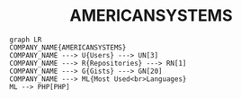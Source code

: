 <h1 align="center">AMERICANSYSTEMS</h1>

```mermaid
graph LR
COMPANY_NAME{AMERICANSYSTEMS}
COMPANY_NAME ---> U{Users} ---> UN[3]
COMPANY_NAME ---> R{Repositories} ---> RN[1]
COMPANY_NAME ---> G{Gists} ---> GN[20]
COMPANY_NAME ---> ML{Most Used<br>Languages}
ML --> PHP[PHP]
```
